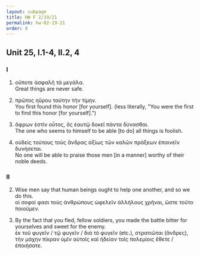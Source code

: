 ```yaml
---
layout: subpage
title: HW F 2/19/21
permalink: hw-02-19-21
order: 8
---
```


## Unit 25, I.1-4, II.2, 4

### I
1. οὔποτε ἀσφαλῆ τὰ μεγάλα.  
Great things are never safe.

2. πρῶτος ηὕρου ταύτην τὴν τίμην.  
You first found this honor [for yourself]. (less literally, "You were the first to find this honor [for yourself].")

3. ἄφρων ἐστὶν οὗτος, ὃς ἑαυτῷ δοκεῖ πάντα δύνασθαι.  
The one who seems to himself to be able [to do] all things is foolish.

4. οὐδεὶς τούτους τοὺς ἄνδρας ἀξίως τῶν καλῶν πράξεων ἐπαινεῖν δυνήσεται.  
No one will be able to praise those men [in a manner] worthy of their noble deeds.

### II

2. Wise men say that human beings ought to help one another, and so we do this.  
οἱ σοφοί φασι τοὺς ἀνθρώπους ὠφελεῖν ἀλλήλους χρῆναι, ὥστε τοῦτο ποιοῦμεν.

4. By the fact that you fled, fellow soldiers, you made the battle bitter for yourselves and sweet for the enemy.  
ἐκ τοῦ φυγεῖν / τῷ φυγεῖν / διά τὸ φυγεῖν (etc.), στρατιῶται (ἄνδρες), τὴν μάχην πίκραν ὑμῖν αὐτοῖς καὶ ἡδείαν τοῖς πολεμίοις ἔθετε / ἐποιήσατε.
